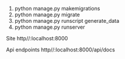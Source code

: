 1. python manage.py makemigrations
2. python manage.py migrate
3. python manage.py runscript generate_data
4. python manage.py runserver

Site
http//:localhost:8000

Api endpoints
http//:localhost:8000/api/docs
